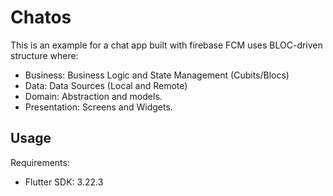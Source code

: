 # Chatos

This is an example for a chat app built with firebase FCM uses BLOC-driven structure where: 
- Business: Business Logic and State Management (Cubits/Blocs)
- Data: Data Sources (Local and Remote)
- Domain: Abstraction and models.
- Presentation: Screens and Widgets.

## Usage

Requirements:
- Flutter SDK: 3.22.3





